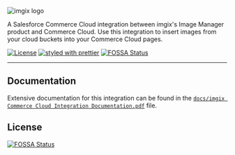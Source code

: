 <!-- ix-docs-ignore -->

![imgix logo](https://assets.imgix.net/sdk-imgix-logo.svg)

A Salesforce Commerce Cloud integration between imgix's Image Manager product and Commerce Cloud. Use this integration to insert images from your cloud buckets into your Commerce Cloud pages.

[![License](https://img.shields.io/github/license/imgix/sf-commerce-cloud)](https://github.com/imgix/sf-commerce-cloud/blob/main/LICENSE.md)
[![styled with prettier](https://img.shields.io/badge/styled_with-prettier-ff69b4.svg)](https://github.com/prettier/prettier)
[![FOSSA Status](https://app.fossa.com/api/projects/git%2Bgithub.com%2Fimgix%2Fsf-commerce-cloud.svg?type=shield)](https://app.fossa.com/projects/git%2Bgithub.com%2Fimgix%2Fsf-commerce-cloud?ref=badge_shield)

---

<!-- /ix-docs-ignore -->

## Documentation

Extensive documentation for this integration can be found in the [`docs/imgix Commerce Cloud Integration Documentation.pdf`](docs/imgix%20Commerce%20Cloud%20Integration%20Documentation.pdf) file.

## License

[![FOSSA Status](https://app.fossa.com/api/projects/git%2Bgithub.com%2Fimgix%2Fsf-commerce-cloud.svg?type=shield)](https://app.fossa.com/projects/git%2Bgithub.com%2Fimgix%2Fsf-commerce-cloud?ref=badge_shield)
